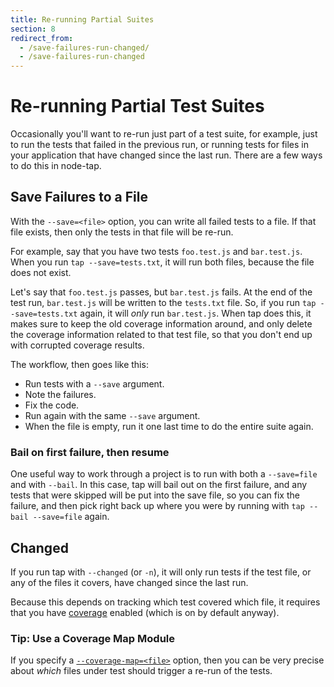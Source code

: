 ```yaml
---
title: Re-running Partial Suites
section: 8
redirect_from:
  - /save-failures-run-changed/
  - /save-failures-run-changed
---
```


# Re-running Partial Test Suites

Occasionally you'll want to re-run just part of a test suite, for example, just
to run the tests that failed in the previous run, or running tests for files in
your application that have changed since the last run.  There are a few ways to
do this in node-tap.

## Save Failures to a File

With the `--save=<file>` option, you can write all failed tests to a file.  If
that file exists, then only the tests in that file will be re-run.

For example, say that you have two tests `foo.test.js` and `bar.test.js`.  When
you run `tap --save=tests.txt`, it will run both files, because the file does
not exist.

Let's say that `foo.test.js` passes, but `bar.test.js` fails.  At the end of
the test run, `bar.test.js` will be written to the `tests.txt` file.  So, if
you run `tap --save=tests.txt` again, it will _only_ run `bar.test.js`.  When
tap does this, it makes sure to keep the old coverage information around, and
only delete the coverage information related to that test file, so that you
don't end up with corrupted coverage results.

The workflow, then goes like this:

- Run tests with a `--save` argument.
- Note the failures.
- Fix the code.
- Run again with the same `--save` argument.
- When the file is empty, run it one last time to do the entire suite again.

### Bail on first failure, then resume

One useful way to work through a project is to run with both a `--save=file`
and with `--bail`.  In this case, tap will bail out on the first failure, and
any tests that were skipped will be put into the save file, so you can fix the
failure, and then pick right back up where you were by running with `tap --bail
--save=file` again.

## Changed

If you run tap with `--changed` (or `-n`), it will only run tests if the test
file, or any of the files it covers, have changed since the last run.

Because this depends on tracking which test covered which file, it requires
that you have [coverage](/docs/coverage/) enabled (which is on by default anyway).

### Tip: Use a Coverage Map Module

If you specify a [`--coverage-map=<file>`](/docs/coverage/coverage-map/)
option, then you can be very precise about _which_ files under test should
trigger a re-run of the tests.
